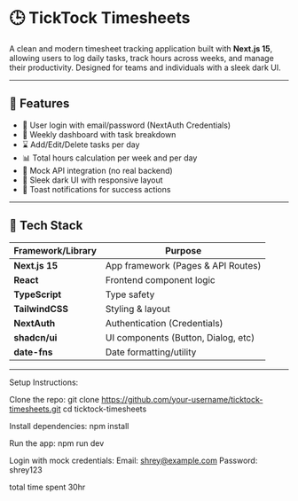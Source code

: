 # 🕒 TickTock Timesheets

A clean and modern timesheet tracking application built with **Next.js 15**, allowing users to log daily tasks, track hours across weeks, and manage their productivity. Designed for teams and individuals with a sleek dark UI.

---

## 🚀 Features

- 🔐 User login with email/password (NextAuth Credentials)
- 📅 Weekly dashboard with task breakdown
- ⌛ Add/Edit/Delete tasks per day
- 📊 Total hours calculation per week and per day
- 🧠 Mock API integration (no real backend)
- 🌙 Sleek dark UI with responsive layout
- 🔔 Toast notifications for success actions

---

## 🧰 Tech Stack

| Framework/Library     | Purpose                             |
|------------------------|-------------------------------------|
| **Next.js 15**         | App framework (Pages & API Routes) |
| **React**              | Frontend component logic            |
| **TypeScript**         | Type safety                         |
| **TailwindCSS**        | Styling & layout                    |
| **NextAuth**           | Authentication (Credentials)       |
| **shadcn/ui**          | UI components (Button, Dialog, etc)|
| **date-fns**           | Date formatting/utility             |

---
Setup Instructions:

Clone the repo:
git clone https://github.com/your-username/ticktock-timesheets.git
cd ticktock-timesheets

Install dependencies:
npm install

Run the app:
npm run dev

Login with mock credentials:
Email: shrey@example.com
Password: shrey123

total time spent 30hr

